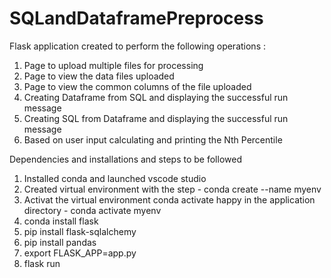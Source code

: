 # SQLandDataframePreprocess

Flask application created to perform the following operations :

1) Page to upload multiple files for processing
2) Page to view the data files uploaded
3) Page to view the common columns of the file uploaded 
4) Creating Dataframe from SQL and displaying the successful run message 
5) Creating SQL from Dataframe and displaying the successful run message 
6) Based on user input calculating and printing the Nth Percentile 


Dependencies and installations and steps to be followed 

1. Installed conda and launched vscode studio
3. Created virtual environment with the step - conda create --name myenv
4. Activat the virtual environment conda activate happy in the application directory  - conda activate myenv
5. conda install flask
6. pip install flask-sqlalchemy
7. pip install pandas
8. export FLASK_APP=app.py
9. flask run



